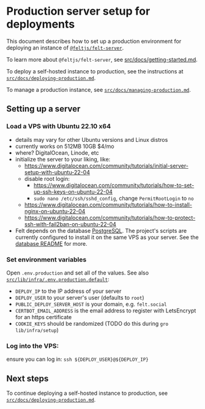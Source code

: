 # Production server setup for deployments

This document describes how to set up a production environment
for deploying an instance of
[`@feltjs/felt-server`](https://github.com/feltjs/felt-server).

To learn more about `@feltjs/felt-server`,
see [src/docs/getting-started.md](/src/docs/getting-started.md).

To deploy a self-hosted instance to production,
see the instructions at
[`src/docs/deploying-production.md`](/src/docs/deploying-production.md).

To manage a production instance,
see [`src/docs/managing-production.md`](/src/docs/managing-production.md).

## Setting up a server

### Load a VPS with Ubuntu 22.10 x64

- details may vary for other Ubuntu versions and Linux distros
- currently works on 512MB 10GB $4/mo
- where? DigitalOcean, Linode, etc
- initialize the server to your liking, like:
  - https://www.digitalocean.com/community/tutorials/initial-server-setup-with-ubuntu-22-04
  - disable root login:
    - https://www.digitalocean.com/community/tutorials/how-to-set-up-ssh-keys-on-ubuntu-22-04
    - `sudo nano /etc/ssh/sshd_config`, change `PermitRootLogin` to `no`
  - https://www.digitalocean.com/community/tutorials/how-to-install-nginx-on-ubuntu-22-04
  - https://www.digitalocean.com/community/tutorials/how-to-protect-ssh-with-fail2ban-on-ubuntu-22-04
- Felt depends on the database [PostgreSQL](https://www.postgresql.org).
  The project's scripts are currently configured to install it on the same VPS as your server.
  See the [database README](/src/lib/db/README.md) for more.

### Set environment variables

Open `.env.production` and set all of the values. See also
[`src/lib/infra/.env.production.default`](/src/lib/infra/.env.production.default):

- `DEPLOY_IP` to the IP address of your server
- `DEPLOY_USER` to your server's user (defaults to `root`)
- `PUBLIC_DEPLOY_SERVER_HOST` is your domain, e.g. `felt.social`
- `CERTBOT_EMAIL_ADDRESS` is the email address to register with LetsEncrypt for an https certificate
- `COOKIE_KEYS` should be randomized (TODO do this during `gro lib/infra/setup`)

### Log into the VPS:

ensure you can log in: `ssh ${DEPLOY_USER}@${DEPLOY_IP}`

## Next steps

To continue deploying a self-hosted instance to production,
see [`src/docs/deploying-production.md`](/src/docs/deploying-production.md).
